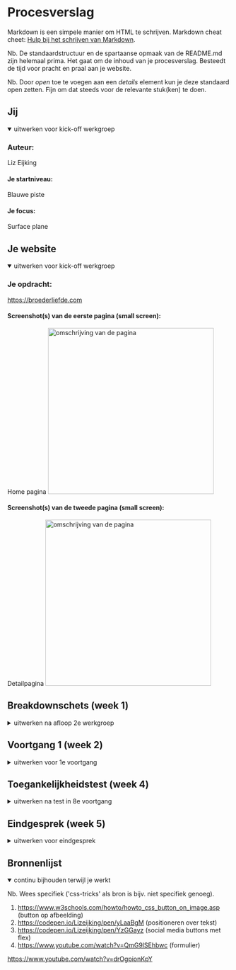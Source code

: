 # Procesverslag
Markdown is een simpele manier om HTML te schrijven.
Markdown cheat cheet: [Hulp bij het schrijven van Markdown](https://github.com/adam-p/markdown-here/wiki/Markdown-Cheatsheet).

Nb. De standaardstructuur en de spartaanse opmaak van de README.md zijn helemaal prima. Het gaat om de inhoud van je procesverslag. Besteedt de tijd voor pracht en praal aan je website.

Nb. Door *open* toe te voegen aan een *details* element kun je deze standaard open zetten. Fijn om dat steeds voor de relevante stuk(ken) te doen.





## Jij

<details open>
<summary>uitwerken voor kick-off werkgroep</summary>

### Auteur:
Liz Eijking

#### Je startniveau:
Blauwe piste

#### Je focus:
Surface plane

</details>





## Je website

<details open>
<summary>uitwerken voor kick-off werkgroep</summary>

### Je opdracht:
https://broederliefde.com

#### Screenshot(s) van de eerste pagina (small screen):
Home pagina
<img src="images/homepagina.jpg" width="375px" alt="omschrijving van de pagina">

#### Screenshot(s) van de tweede pagina (small screen):
Detailpagina
<img src="images/detailpagina.jpg" width="375px" alt="omschrijving van de pagina">

</details>





## Breakdownschets (week 1)

<details>
<summary>uitwerken na afloop 2e werkgroep</summary>

### de hele pagina:
<img src="images/breakdown2.png" width="375px" alt="breakdown van de hele pagina">

### de hele tweede pagina:
<img src="images/breakdown1.png" width="375px" alt="breakdown van een dynamisch deel">


</details>


## Voortgang 1 (week 2)

<details>
<summary>uitwerken voor 1e voortgang</summary>

### Stand van zaken
Ik snap niet hoe ik de afbeeldingen over de hele breedte van de pagina krijg en hoe ik de tour dates het beste kan aanpakken. Ook wilde ik weten hoe je bij de tweede pagina elementen kunt aanroepen in css


### Verslag van meeting
hier na afloop snel de uitkomsten van de meeting vastleggen

- body: margin: 0; om er voor te zorgen dat de afbeeldingen over de hele breedte van de pagina liggen
- in plaats van p tags, h tags gebruiken
- divs veranderen naar mooie elementen
- sections gebruiken
- border mag wel in px, voor de rest em gebruiken
- het gedeelte van de tourdates kan ik fixen door er een section omheen te zetten
- bij de tweede html pagina mag je wel classes gebruiken, omdat je dan die classes kan aanroepen in css


</details>








## Toegankelijkheidstest (week 4)

<details>
<summary>uitwerken na test in 8e voortgang</summary>

### Bevindingen
- Niet alles kan met het toetsenbord geselecteerd worden


#### Titel eerste bevinding
Hier korte omschrijving (met indien nodig een afbeelding)

Hier een omschrijving van hoe het opgelost kan worden (met indien nodig een afbeelding)


#### Titel tweede bevinding.
Hier korte omschrijving (met indien nodig een afbeelding)

Hier een omschrijving van hoe het opgelost kan worden (met indien nodig een afbeelding)

</details>



## Eindgesprek (week 5)

<details>
<summary>uitwerken voor eindgesprek</summary>

### Stand van zaken
hier dit ging goed & dit was lastig (neem ook screenshots op van delen van je website en code)

### Screenshot(s)

hier screenshot(s) van je eindresultaat

</details>





## Bronnenlijst

<details open>
<summary>continu bijhouden terwijl je werkt</summary>

Nb. Wees specifiek ('css-tricks' als bron is bijv. niet specifiek genoeg).

1. https://www.w3schools.com/howto/howto_css_button_on_image.asp (button op afbeelding)
2. https://codepen.io/Lizeijking/pen/yLaaBgM (positioneren over tekst)
3. https://codepen.io/Lizeijking/pen/YzGGayz (social media buttons met flex)
4. https://www.youtube.com/watch?v=QmG9lSEhbwc (formulier)

</details>


https://www.youtube.com/watch?v=drOgpionKpY
